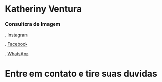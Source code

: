 # Katheriny Ventura
### Consultora de Imagem

. <a href="https://www.instagram.com/katherinyventura/">Instagram<a/>

. <a href="https://www.facebook.com/katheriny.ventura">Facebook<a/>

. <a href="">WhatsApp<a/>

# Entre em contato e tire suas duvidas
